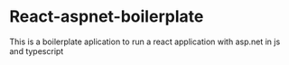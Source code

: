 # React-aspnet-boilerplate
This is a boilerplate aplication to run a react application with asp.net in js and typescript
